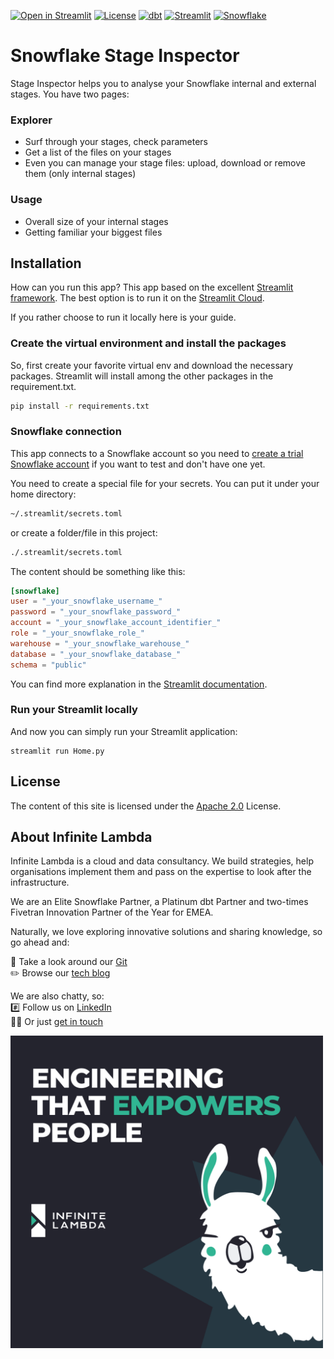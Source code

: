 [![Open in Streamlit](https://static.streamlit.io/badges/streamlit_badge_black_white.svg)](https://sf-stage-inspector.streamlit.app/)
[![License](https://img.shields.io/badge/License-Apache_2.0-blue.svg)](https://opensource.org/licenses/Apache-2.0)
[![dbt](https://img.shields.io/badge/dbt-hub-FF694B?logo=dbt&logoColor=FF694B)](https://getdbt.com/)
[![Streamlit](https://img.shields.io/badge/-Streamlit-FF4B4B?logo=Streamlit&logoColor=white&style=flat)](https://www.streamlit.io/)
[![Snowflake](https://img.shields.io/badge/-Snowflake-29B5E8?logo=snowflake&logoColor=white)](https://www.snowflake.com/)

# Snowflake Stage Inspector
Stage Inspector helps you to analyse your Snowflake internal and external stages.
You have two pages:
### Explorer
- Surf through your stages, check parameters
- Get a list of the files on your stages
- Even you can manage your stage files: upload, download or remove them (only internal stages)

### Usage
- Overall size of your internal stages
- Getting familiar your biggest files


## Installation
How can you run this app?
This app based on the excellent [Streamlit framework](https://streamlit.io/).
The best option is to run it on the [Streamlit Cloud](https://streamlit.io/cloud).

If you rather choose to run it locally here is your guide.

### Create the virtual environment and install the packages
So, first create your favorite virtual env and download the necessary packages. Streamlit will install among the other packages in the requirement.txt.
```sh
pip install -r requirements.txt
```
### Snowflake connection
This app connects to a Snowflake account so you need to [create a trial Snowflake account](https://signup.snowflake.com/) if you want to test and don't have one yet.

You need to create a special file for your secrets. You can put it under your home directory:
```sh
~/.streamlit/secrets.toml
```
or create a folder/file in this project:
```sh
./.streamlit/secrets.toml
```

The content should be something like this:
```toml
[snowflake]
user = "_your_snowflake_username_"
password = "_your_snowflake_password_"
account = "_your_snowflake_account_identifier_"
role = "_your_snowflake_role_"
warehouse = "_your_snowflake_warehouse_"
database = "_your_snowflake_database_"
schema = "public"
```

You can find more explanation in the [Streamlit documentation](https://docs.streamlit.io/streamlit-community-cloud/get-started/deploy-an-app/connect-to-data-sources/secrets-management).

### Run your Streamlit locally
And now you can simply run your Streamlit application:
```
streamlit run Home.py
```

## License
The content of this site is licensed under the [Apache 2.0](https://choosealicense.com/licenses/apache-2.0/) License.

## About Infinite Lambda
Infinite Lambda is a cloud and data consultancy. We build strategies, help organisations implement them and pass on the expertise to look after the infrastructure.

We are an Elite Snowflake Partner, a Platinum dbt Partner and two-times Fivetran Innovation Partner of the Year for EMEA.

Naturally, we love exploring innovative solutions and sharing knowledge, so go ahead and:

🔧 Take a look around our [Git](https://github.com/infinitelambda) </br>
✏️ Browse our [tech blog](https://infinitelambda.com/category/tech-blog/)

We are also chatty, so:</br>
#️⃣ Follow us on [LinkedIn](https://www.linkedin.com/company/infinite-lambda/) </br>
👋🏼 Or just [get in touch](https://infinitelambda.com/contacts/)

[<img src="https://raw.githubusercontent.com/infinitelambda/cdn/main/general/images/GitHub-About-Section-1080x1080.png" alt="About IL" width="500">](https://infinitelambda.com/)
